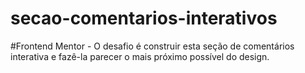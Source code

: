 # secao-comentarios-interativos
 #Frontend Mentor - O desafio é construir esta seção de comentários interativa e fazê-la parecer o mais próximo possível do design.
